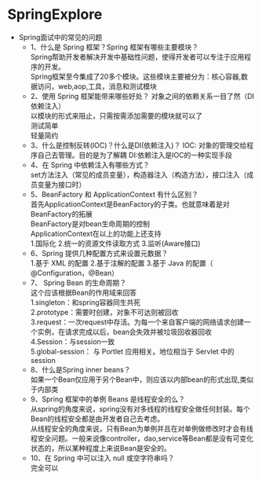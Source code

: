 # SpringExplore
* Spring面试中的常见的问题
    * 1、什么是 Spring 框架？Spring 框架有哪些主要模块？  
    Spring帮助开发者解决开发中基础性问题，使得开发者可以专注于应用程序的开发。   
    Spring框架至今集成了20多个模块。这些模块主要被分为：核心容器,数据访问，web,aop,工具，消息和测试模块
    * 2、使用 Spring 框架能带来哪些好处？
    对象之间的依赖关系一目了然（DI依赖注入）  
    以模块的形式来阻止，只需按需添加需要的模块就可以了  
    测试简单  
    轻量简约
    * 3、什么是控制反转(IOC)？什么是DI(依赖注入)？
    IOC: 对象的管理交给程序自己去管理。目的是为了解耦
    DI:依赖注入是IOC的一种实现手段
    * 4、在 Spring 中依赖注入有哪些方式？  
     set方法注入（常见的成员变量），构造器注入（构造方法），接口注入（成员变量为接口时）
    * 5、BeanFactory 和 ApplicationContext 有什么区别？  
    首先ApplicationContext是BeanFactory的子类。也就意味着是对BeanFactory的拓展  
    BeanFactory是对bean生命周期的控制  
    ApplicationContext在以上的功能上还支持   
    1.国际化 2.统一的资源文件读取方式 3.监听(Aware接口)
    * 6、Spring 提供几种配置方式来设置元数据？  
    1.基于 XML 的配置 2.基于注解的配置 3.基于 Java 的配置（
@Configuration，@Bean）
    * 7、 Spring Bean 的生命周期？  
    这个应该根据Bean的作用域来回答  
   1.singleton：和spring容器同生共死  
   2.prototype：需要时创建，对象不可达则被回收    
   3.request：一次request中存活。为每一个来自客户端的网络请求创建一个实例，在请求完成以后，bean会失效并被垃圾回收器回收      
   4.Session：与session一致      
   5.global-session： 与 Portlet 应用相关。地位相当于 Servlet 中的 session     
   * 8、什么是Spring inner beans？  
    如果一个Bean仅应用于另个Bean中，则应该以内部bean的形式出现,类似于内部类
    * 9、Spring 框架中的单例 Beans 是线程安全的么？  
    从spring的角度来说，spring没有对多线程的线程安全做任何封装。每个Bean的线程安全都是由开发者自己去考虑。   
    从线程安全的角度来说，只有Bean为单例并且在对单例做修改时才会有线程安全问题。一般来说像controller，dao,service等Bean都是没有可变化状态的，所以某种程度上来说Bean是安全的。
    * 10、在 Spring 中可以注入 null 或空字符串吗？  
    完全可以
    
